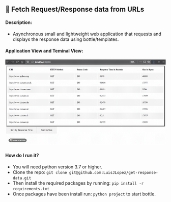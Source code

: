 ## :rocket: Fetch Request/Response data from URLs

#### Description:
- Asynchronous small and lightweight web application that requests and displays the response data using bottle/templates.

#### Application View and Teminal View:
![Web App View](project/static/demo.gif)

#### How do I run it?
- You will need python version 3.7 or higher.
- Clone the repo:
`git clone git@github.com:LuisJLopez/get-response-data.git`
- Then install the required packages by running:
`pip install -r requirements.txt`
- Once packages have been install run:
`python project` to start bottle.




